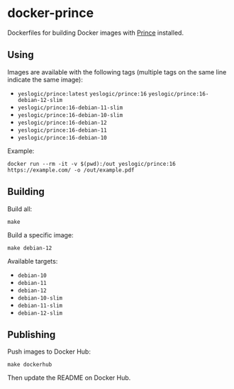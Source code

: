 # docker-prince

Dockerfiles for building Docker images with [Prince] installed.

## Using

Images are available with the following tags (multiple tags on the same line
indicate the same image):

* `yeslogic/prince:latest` `yeslogic/prince:16` `yeslogic/prince:16-debian-12-slim`
* `yeslogic/prince:16-debian-11-slim`
* `yeslogic/prince:16-debian-10-slim`
* `yeslogic/prince:16-debian-12`
* `yeslogic/prince:16-debian-11`
* `yeslogic/prince:16-debian-10`

Example:

```shell
docker run --rm -it -v $(pwd):/out yeslogic/prince:16 https://example.com/ -o /out/example.pdf
```

## Building

Build all:

    make

Build a specific image:

    make debian-12

Available targets:

* `debian-10`
* `debian-11`
* `debian-12`
* `debian-10-slim`
* `debian-11-slim`
* `debian-12-slim`

## Publishing

Push images to Docker Hub:

    make dockerhub

Then update the README on Docker Hub.

[Prince]: https://www.princexml.com/
